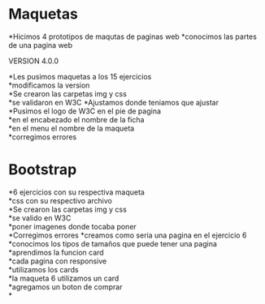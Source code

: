 # Maquetas
*Hicimos 4 prototipos de maqutas de paginas web 
*conocimos las partes de una pagina web<br/>


VERSION 4.0.0<br/>

*Les pusimos maquetas a los 15 ejercicios<br/>
*modificamos la version <br/>
*Se crearon las carpetas img y css<br/>
*se validaron en W3C
*Ajustamos donde teniamos que ajustar<br/>
*Pusimos el logo de W3C en el pie de pagina<br/>
*en el encabezado el nombre de la ficha <br/>
*en el menu el nombre de la maqueta<br/>
*corregimos errores <br/>

# Bootstrap

*6 ejercicios con su respectiva maqueta<br/>
*css con su respectivo archivo <br/>
*Se crearon las carpetas img y css<br/>
*se valido en W3C<br/>
*poner imagenes donde tocaba poner<br/>
*Corregimos errores
*creamos como seria una pagina en el ejercicio 6<br/>
*conocimos los tipos de tamaños que puede tener una pagina <br/>
*aprendimos la funcion card<br/>
*cada pagina con responsive<br/>
*utilizamos los cards<br/>
*la maqueta 6 utilizamos un card<br/>
*agregamos un boton de comprar<br/>
*

